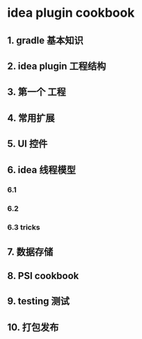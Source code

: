 # idea plugin cookbook

## 1. gradle 基本知识

## 2. idea plugin 工程结构

## 3. 第一个 工程

## 4. 常用扩展

## 5. UI 控件

## 6. idea 线程模型

### 6.1 

### 6.2 

### 6.3 tricks

## 7. 数据存储

## 8. PSI cookbook

## 9. testing 测试

## 10. 打包发布
